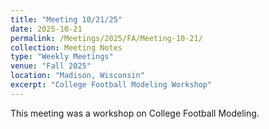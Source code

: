```yaml
---
title: "Meeting 10/21/25"
date: 2025-10-21
permalink: /Meetings/2025/FA/Meeting-10-21/
collection: Meeting Notes
type: "Weekly Meetings"
venue: "Fall 2025"
location: "Madison, Wisconsin"
excerpt: "College Football Modeling Workshop"
---
```

This meeting was a workshop on College Football Modeling.